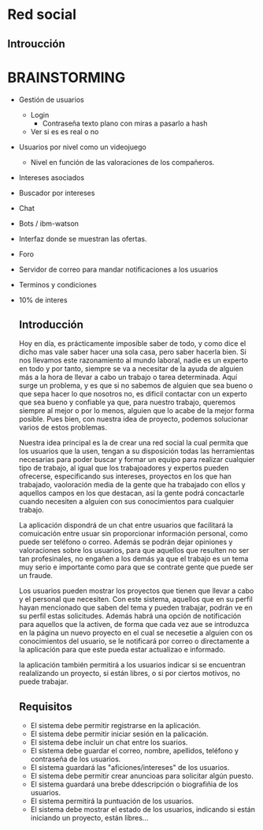 # Red social
## Introucción


# BRAINSTORMING

- Gestión de usuarios  
    - Login 
        - Contraseña texto plano con miras a pasarlo a hash   
    - Ver si es es real o no
  
 - Usuarios por nivel como un videojuego
    - Nivel en función de las valoraciones de los compañeros. 
 
 - Intereses asociados
- Buscador por intereses
- Chat
- Bots / ibm-watson 
- Interfaz donde se muestran las ofertas.
- Foro
- Servidor de correo para mandar notificaciones a los usuarios 
- Terminos y condiciones
- 10% de interes
 

    
    
    ## Introducción 
    Hoy en día, es prácticamente imposible saber de todo, y como dice el dicho mas vale saber hacer una sola casa, pero saber hacerla bien. Si nos llevamos este razonamiento al mundo laboral, nadie es un experto en todo y por tanto, siempre se va a necesitar de la ayuda de alguien más a la hora de llevar a cabo un trabajo o tarea determinada. Aquí surge un problema, y es que si no sabemos de alguien que sea bueno o que sepa hacer lo que nosotros no, es dificil contactar con un experto que sea bueno y confiable ya que, para nuestro trabajo, queremos siempre al mejor o por lo menos, alguien que lo acabe de la mejor forma posible. Pues bien, con nuestra idea de proyecto, podemos solucionar varios de estos problemas.
    
    Nuestra idea principal es la de crear una red social la cual permita que los usuarios que la usen, tengan a su disposición todas las herramientas necesarias para poder buscar y formar un equipo para realizar cualquier tipo de trabajo, al igual que los trabajoadores y expertos pueden ofrecerse, especificando sus intereses, proyectos en los que han trabajado, vaoloración media de la gente que ha trabajado con ellos y aquellos campos en los que destacan, así la gente podrá concactarle cuando necesiten a alguien con sus conocimientos para cualquier trabajo. 
    
    La aplicación dispondrá de un chat entre usuarios que facilitará la comuicación entre usuar sin proporcionar información personal, como puede ser teléfono o correo. Además se podrán dejar opiniones y valoraciones sobre los usuarios, para que aquellos que resulten no ser tan profesinales, no engañen a los demás ya que el trabajo es un tema muy serio e importante como para que se contrate gente que puede ser un fraude.
    
    Los usuarios pueden mostrar los proyectos que tienen que llevar a cabo y el personal que necesiten. Con este sistema, aquellos que en su perfil hayan mencionado que saben del tema y pueden trabajar, podrán ve en su perfil estas solicitudes. Además habrá una opción de notificación para aquellos que la activen, de forma que cada vez aue se introduzca en la página un nuevo proyecto en el cual se necesetie a alguien con os conocimientos del usuario, se le notificará por correo o directamente a la aplicación para que este pueda estar actualizao e informado.
    
    la aplicación también permitirá a los usuarios indicar si se encuentran realalizando un proyecto, si están libres, o si por ciertos motivos, no puede trabajar.
    
    
    ## Requisitos
   - El sistema debe permitir registrarse en la aplicación.
   - El sistema debe permitir iniciar sesión en la palicación.
   - El sistema debe incluir un chat entre los suarios.
   - El sistema debe guardar el correo, nombre, apellidos, teléfono y contraseña de los usuarios.
   - El sistema guardará las "aficiones/intereses" de los usuarios.
   - El sistema debe permitir crear anuncioas para solicitar algún puesto.
   - El sistema guardará una brebe ddescripción o biografiñia de los usuarios.
   - El sistema permitirá la puntuación de los usuarios.
   - El sistema debe mostrar el estado de los usuarios, indicando si están iniciando un proyecto, están libres...
   
    
    
